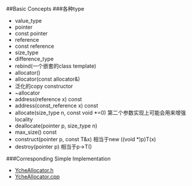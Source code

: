 ##Basic Concepts
###各种type
- value_type
- pointer
- const pointer
- reference
- const reference
- size_type
- difference_type
- rebind(一个嵌套的class template)
- allocator()
- allocator(const allocator&)
- 泛化的copy constructor
- ~allocator
- address(reference x) const
- address(const_reference x) const
- allocate(size_type n, const void *=0) 第二个参数实现上可能会用来增强locality
- deallocate(pointer p, size_type n)
- max_size() const
- construct(pointer p, const T&x) 相当于new ((void *)p)T(x)
- destroy(pointer p) 相当于p->T()

###Corresponding Simple Implementation
- [YcheAllocator.h](./YcheAllocator.h)
- [YcheAllocator.cpp](./YcheAllocator.cpp)
